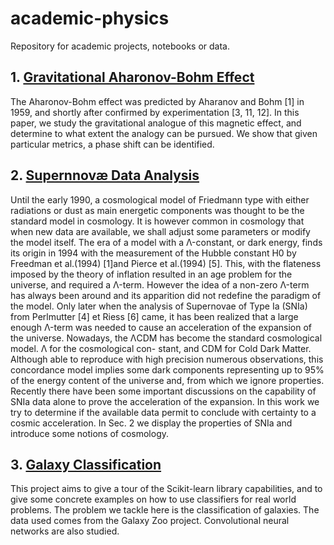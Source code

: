 # academic-physics

Repository for academic projects, notebooks or data.

## 1. [Gravitational Aharonov-Bohm Effect](/GravitationAharonovBohmEffect)

The Aharonov-Bohm effect was predicted by Aharanov and Bohm [1]
in 1959, and shortly after confirmed by experimentation [3, 11, 12]. In
this paper, we study the gravitational analogue of this magnetic effect,
and determine to what extent the analogy can be pursued. We show that
given particular metrics, a phase shift can be identified.

## 2. [Supernnovæ Data Analysis](/supernovae-analysis)

Until the early 1990, a cosmological model of Friedmann type with either radiations or dust as main energetic components was thought to be the standard model in cosmology. It is however common in cosmology that when new data are available, we shall adjust some parameters or modify the model itself. The era of a model with a Λ-constant, or dark energy, finds its origin in 1994 with the measurement of the Hubble constant H0 by Freedman et al.(1994) [1]and Pierce et al.(1994) [5].
This, with the flateness imposed by the theory of inflation resulted in an age problem for the
universe, and required a Λ-term. However the idea of a non-zero Λ-term has always been around
and its apparition did not redefine the paradigm of the model. Only later when the analysis of
Supernovae of Type Ia (SNIa) from Perlmutter [4] et Riess [6] came, it has been realized that a
large enough Λ-term was needed to cause an acceleration of the expansion of the universe.
Nowadays, the ΛCDM has become the standard cosmological model. Λ for the cosmological con-
stant, and CDM for Cold Dark Matter. Although able to reproduce with high precision numerous
observations, this concordance model implies some dark components representing up to 95% of the
energy content of the universe and, from which we ignore properties.
Recently there have been some important discussions on the capability of SNIa data alone to prove
the acceleration of the expansion. In this work we try to determine if the available data permit to
conclude with certainty to a cosmic acceleration. In Sec. 2 we display the properties of SNIa and
introduce some notions of cosmology.

## 3. [Galaxy Classification](/galaxy-classification)

This project aims to give a tour of the Scikit-learn library capabilities, and to give some concrete examples on how to use classifiers for real world problems.
The problem we tackle here is the classification of galaxies. The data used comes from the Galaxy Zoo project. Convolutional neural networks are also studied.

